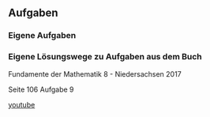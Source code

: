 ## Aufgaben

### Eigene Aufgaben

### Eigene Lösungswege zu Aufgaben aus dem Buch

Fundamente der Mathematik 8 - Niedersachsen 2017

Seite 106 Aufgabe 9

[youtube](...)
